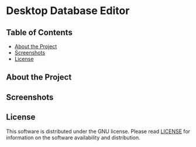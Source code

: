 # Desktop Database Editor

## Table of Contents

* [About the Project](#About-the-Project)
* [Screenshots](#Screenshots)
* [License](#License)

## About the Project


## Screenshots

<!-- 
<img src="https://raw.githubusercontent.com/andrew-drogalis/Business-Analytics-Desktop-App/main/assets/Analytics_1.PNG" alt="CLI-Email-
Scanner-Screenshot" style="width: 850px; padding-top: 10px;"> -->


## License

This software is distributed under the GNU license. Please read [LICENSE](https://github.com/andrew-drogalis/CLI-Email-Scanner/blob/main/LICENSE) for information on the software availability and distribution.

